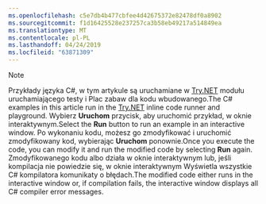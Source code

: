 ```yaml
---
ms.openlocfilehash: c5e7db4b477cbfee4d42675372e82478df0a8902
ms.sourcegitcommit: f1d16425528e237257ca3b58eb49217a514849ea
ms.translationtype: MT
ms.contentlocale: pl-PL
ms.lasthandoff: 04/24/2019
ms.locfileid: "63871309"
---
```


> [!NOTE]
> <span data-ttu-id="3d9f5-101">Przykłady języka C#, w tym artykule są uruchamiane w [Try.NET](https://try.dot.net) modułu uruchamiającego testy i Plac zabaw dla kodu wbudowanego.</span><span class="sxs-lookup"><span data-stu-id="3d9f5-101">The C# examples in this article run in the [Try.NET](https://try.dot.net) inline code runner and playground.</span></span> <span data-ttu-id="3d9f5-102">Wybierz **Uruchom** przycisk, aby uruchomić przykład, w oknie interaktywnym.</span><span class="sxs-lookup"><span data-stu-id="3d9f5-102">Select the **Run** button to run an example in an interactive window.</span></span> <span data-ttu-id="3d9f5-103">Po wykonaniu kodu, możesz go zmodyfikować i uruchomić zmodyfikowany kod, wybierając **Uruchom** ponownie.</span><span class="sxs-lookup"><span data-stu-id="3d9f5-103">Once you execute the code, you can modify it and run the modified code by selecting **Run** again.</span></span> <span data-ttu-id="3d9f5-104">Zmodyfikowanego kodu albo działa w oknie interaktywnym lub, jeśli kompilacja nie powiedzie się, w oknie interaktywnym Wyświetla wszystkie C# kompilatora komunikaty o błędach.</span><span class="sxs-lookup"><span data-stu-id="3d9f5-104">The modified code either runs in the interactive window or, if compilation fails, the interactive window displays all C# compiler error messages.</span></span>  
